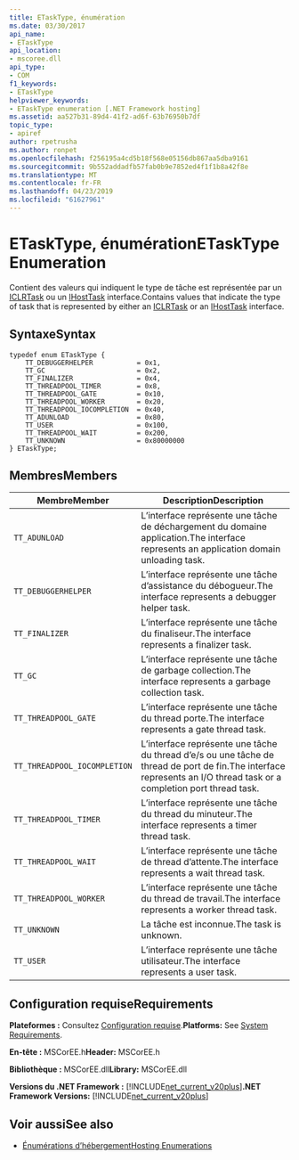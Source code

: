 ```yaml
---
title: ETaskType, énumération
ms.date: 03/30/2017
api_name:
- ETaskType
api_location:
- mscoree.dll
api_type:
- COM
f1_keywords:
- ETaskType
helpviewer_keywords:
- ETaskType enumeration [.NET Framework hosting]
ms.assetid: aa527b31-89d4-41f2-ad6f-63b76950b7df
topic_type:
- apiref
author: rpetrusha
ms.author: ronpet
ms.openlocfilehash: f256195a4cd5b18f568e05156db867aa5dba9161
ms.sourcegitcommit: 9b552addadfb57fab0b9e7852ed4f1f1b8a42f8e
ms.translationtype: MT
ms.contentlocale: fr-FR
ms.lasthandoff: 04/23/2019
ms.locfileid: "61627961"
---
```

# <a name="etasktype-enumeration"></a><span data-ttu-id="ecad9-102">ETaskType, énumération</span><span class="sxs-lookup"><span data-stu-id="ecad9-102">ETaskType Enumeration</span></span>
<span data-ttu-id="ecad9-103">Contient des valeurs qui indiquent le type de tâche est représentée par un [ICLRTask](../../../../docs/framework/unmanaged-api/hosting/iclrtask-interface.md) ou un [IHostTask](../../../../docs/framework/unmanaged-api/hosting/ihosttask-interface.md) interface.</span><span class="sxs-lookup"><span data-stu-id="ecad9-103">Contains values that indicate the type of task that is represented by either an [ICLRTask](../../../../docs/framework/unmanaged-api/hosting/iclrtask-interface.md) or an [IHostTask](../../../../docs/framework/unmanaged-api/hosting/ihosttask-interface.md) interface.</span></span>  
  
## <a name="syntax"></a><span data-ttu-id="ecad9-104">Syntaxe</span><span class="sxs-lookup"><span data-stu-id="ecad9-104">Syntax</span></span>  
  
```  
typedef enum ETaskType {  
    TT_DEBUGGERHELPER           = 0x1,  
    TT_GC                       = 0x2,  
    TT_FINALIZER                = 0x4,  
    TT_THREADPOOL_TIMER         = 0x8,  
    TT_THREADPOOL_GATE          = 0x10,  
    TT_THREADPOOL_WORKER        = 0x20,  
    TT_THREADPOOL_IOCOMPLETION  = 0x40,  
    TT_ADUNLOAD                 = 0x80,  
    TT_USER                     = 0x100,  
    TT_THREADPOOL_WAIT          = 0x200,  
    TT_UNKNOWN                  = 0x80000000  
} ETaskType;  
```  
  
## <a name="members"></a><span data-ttu-id="ecad9-105">Membres</span><span class="sxs-lookup"><span data-stu-id="ecad9-105">Members</span></span>  
  
|<span data-ttu-id="ecad9-106">Membre</span><span class="sxs-lookup"><span data-stu-id="ecad9-106">Member</span></span>|<span data-ttu-id="ecad9-107">Description</span><span class="sxs-lookup"><span data-stu-id="ecad9-107">Description</span></span>|  
|------------|-----------------|  
|`TT_ADUNLOAD`|<span data-ttu-id="ecad9-108">L’interface représente une tâche de déchargement du domaine application.</span><span class="sxs-lookup"><span data-stu-id="ecad9-108">The interface represents an application domain unloading task.</span></span>|  
|`TT_DEBUGGERHELPER`|<span data-ttu-id="ecad9-109">L’interface représente une tâche d’assistance du débogueur.</span><span class="sxs-lookup"><span data-stu-id="ecad9-109">The interface represents a debugger helper task.</span></span>|  
|`TT_FINALIZER`|<span data-ttu-id="ecad9-110">L’interface représente une tâche du finaliseur.</span><span class="sxs-lookup"><span data-stu-id="ecad9-110">The interface represents a finalizer task.</span></span>|  
|`TT_GC`|<span data-ttu-id="ecad9-111">L’interface représente une tâche de garbage collection.</span><span class="sxs-lookup"><span data-stu-id="ecad9-111">The interface represents a garbage collection task.</span></span>|  
|`TT_THREADPOOL_GATE`|<span data-ttu-id="ecad9-112">L’interface représente une tâche du thread porte.</span><span class="sxs-lookup"><span data-stu-id="ecad9-112">The interface represents a gate thread task.</span></span>|  
|`TT_THREADPOOL_IOCOMPLETION`|<span data-ttu-id="ecad9-113">L’interface représente une tâche du thread d’e/s ou une tâche de thread de port de fin.</span><span class="sxs-lookup"><span data-stu-id="ecad9-113">The interface represents an I/O thread task or a completion port thread task.</span></span>|  
|`TT_THREADPOOL_TIMER`|<span data-ttu-id="ecad9-114">L’interface représente une tâche du thread du minuteur.</span><span class="sxs-lookup"><span data-stu-id="ecad9-114">The interface represents a timer thread task.</span></span>|  
|`TT_THREADPOOL_WAIT`|<span data-ttu-id="ecad9-115">L’interface représente une tâche de thread d’attente.</span><span class="sxs-lookup"><span data-stu-id="ecad9-115">The interface represents a wait thread task.</span></span>|  
|`TT_THREADPOOL_WORKER`|<span data-ttu-id="ecad9-116">L’interface représente une tâche du thread de travail.</span><span class="sxs-lookup"><span data-stu-id="ecad9-116">The interface represents a worker thread task.</span></span>|  
|`TT_UNKNOWN`|<span data-ttu-id="ecad9-117">La tâche est inconnue.</span><span class="sxs-lookup"><span data-stu-id="ecad9-117">The task is unknown.</span></span>|  
|`TT_USER`|<span data-ttu-id="ecad9-118">L’interface représente une tâche utilisateur.</span><span class="sxs-lookup"><span data-stu-id="ecad9-118">The interface represents a user task.</span></span>|  
  
## <a name="requirements"></a><span data-ttu-id="ecad9-119">Configuration requise</span><span class="sxs-lookup"><span data-stu-id="ecad9-119">Requirements</span></span>  
 <span data-ttu-id="ecad9-120">**Plateformes :** Consultez [Configuration requise](../../../../docs/framework/get-started/system-requirements.md).</span><span class="sxs-lookup"><span data-stu-id="ecad9-120">**Platforms:** See [System Requirements](../../../../docs/framework/get-started/system-requirements.md).</span></span>  
  
 <span data-ttu-id="ecad9-121">**En-tête :** MSCorEE.h</span><span class="sxs-lookup"><span data-stu-id="ecad9-121">**Header:** MSCorEE.h</span></span>  
  
 <span data-ttu-id="ecad9-122">**Bibliothèque :** MSCorEE.dll</span><span class="sxs-lookup"><span data-stu-id="ecad9-122">**Library:** MSCorEE.dll</span></span>  
  
 <span data-ttu-id="ecad9-123">**Versions du .NET Framework :** [!INCLUDE[net_current_v20plus](../../../../includes/net-current-v20plus-md.md)]</span><span class="sxs-lookup"><span data-stu-id="ecad9-123">**.NET Framework Versions:** [!INCLUDE[net_current_v20plus](../../../../includes/net-current-v20plus-md.md)]</span></span>  
  
## <a name="see-also"></a><span data-ttu-id="ecad9-124">Voir aussi</span><span class="sxs-lookup"><span data-stu-id="ecad9-124">See also</span></span>

- [<span data-ttu-id="ecad9-125">Énumérations d’hébergement</span><span class="sxs-lookup"><span data-stu-id="ecad9-125">Hosting Enumerations</span></span>](../../../../docs/framework/unmanaged-api/hosting/hosting-enumerations.md)
